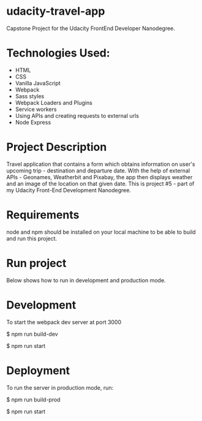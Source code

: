 # udacity-travel-app
Capstone Project for the Udacity FrontEnd Developer Nanodegree.

# Technologies Used:

* HTML
* CSS
* Vanilla JavaScript
* Webpack
* Sass styles
* Webpack Loaders and Plugins
* Service workers
* Using APIs and creating requests to external urls
* Node Express

# Project Description

 Travel application that contains a form which obtains information on user's upcoming trip - destination and departure date. With the help of external APIs - Geonames, Weatherbit and Pixabay, the app then displays weather and an image of the location on that given date. This is project #5 - part of my Udacity Front-End Development Nanodegree.
 
 # Requirements

node and npm should be installed on your local machine to be able to build and run this project.

# Run project
 
 Below shows how to run in development and production mode.

 # Development

 To start the webpack dev server at port 3000

$ npm run build-dev

$ npm run start

# Deployment

To run the server in production mode, run:

$ npm run build-prod

$ npm run start
